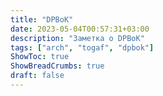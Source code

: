 ```yaml
---
title: "DPBoK"
date: 2023-05-04T00:57:31+03:00
description: "Заметка о DPBoK"
tags: ["arch", "togaf", "dpbok"]
ShowToc: true
ShowBreadCrumbs: true
draft: false
---
```

